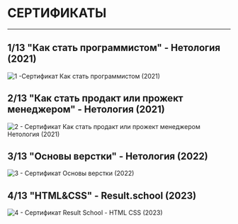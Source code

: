 # СЕРТИФИКАТЫ
*****

## 1/13 "Как стать программистом" - Нетология (2021)

![1 -Сертификат Как стать программистом (2021)](https://github.com/user-attachments/assets/10cee44f-32e3-4f65-9d61-32740b91434e)

## 2/13 "Как стать продакт или прожект менеджером" - Нетология (2021)

![2 - Сертификат Как стать продакт или прожект менеджером Нетология (2021)](https://github.com/user-attachments/assets/927c3bb7-5abf-4917-8525-481c08bdbfeb)

## 3/13 "Основы верстки" - Нетология (2022)

![3 - Сертификат Основы верстки (2022)](https://github.com/user-attachments/assets/66e1ad1d-11ff-49e0-be36-66d75ccf60a3)

## 4/13 "HTML&CSS" - Result.school (2023)

![4 - Сертификат Result School - HTML CSS (2023)](https://github.com/user-attachments/assets/685c4497-8063-41a8-a967-60cbcb0ab94a)
